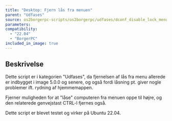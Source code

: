 ```yaml
---
title: "Desktop: Fjern lås fra menuen"
parent: "Udfases"
source: os2borgerpc-scripts/os2borgerpc/udfases/dconf_disable_lock_menu.sh
parameters:
compatibility:  
  - "22.04"
  - "BorgerPC"
included_in_image: true
---
```


## Beskrivelse
Dette script er i kategorien "Udfases", da fjernelsen af lås fra menu allerede er indbygget i image 5.0.0 og senere,
og også fordi låsning pt. giver nogle problemer ift. rydning af hjemmemappen.

Fjerner muligheden for at "låse" computeren fra menuen oppe til højre, 
og den relaterede genvejstast CTRL-l fjernes også.

Dette script er blevet testet og virker på Ubuntu 22.04.